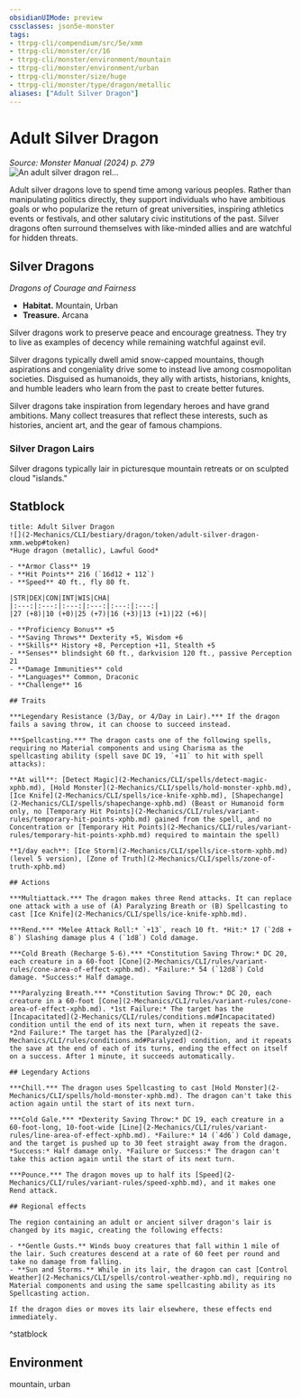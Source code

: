 ```yaml
---
obsidianUIMode: preview
cssclasses: json5e-monster
tags:
- ttrpg-cli/compendium/src/5e/xmm
- ttrpg-cli/monster/cr/16
- ttrpg-cli/monster/environment/mountain
- ttrpg-cli/monster/environment/urban
- ttrpg-cli/monster/size/huge
- ttrpg-cli/monster/type/dragon/metallic
aliases: ["Adult Silver Dragon"]
---
```

# Adult Silver Dragon
*Source: Monster Manual (2024) p. 279*  
![An adult silver dragon rel...](2-Mechanics/CLI/bestiary/dragon/img/silver-dragon.webp#right "An adult silver dragon relaxes in camp alongside its fellow adventurers")

Adult silver dragons love to spend time among various peoples. Rather than manipulating politics directly, they support individuals who have ambitious goals or who popularize the return of great universities, inspiring athletics events or festivals, and other salutary civic institutions of the past. Silver dragons often surround themselves with like-minded allies and are watchful for hidden threats.

## Silver Dragons

*Dragons of Courage and Fairness*

- **Habitat.** Mountain, Urban  
- **Treasure.** Arcana  

Silver dragons work to preserve peace and encourage greatness. They try to live as examples of decency while remaining watchful against evil.

Silver dragons typically dwell amid snow-capped mountains, though aspirations and congeniality drive some to instead live among cosmopolitan societies. Disguised as humanoids, they ally with artists, historians, knights, and humble leaders who learn from the past to create better futures.

Silver dragons take inspiration from legendary heroes and have grand ambitions. Many collect treasures that reflect these interests, such as histories, ancient art, and the gear of famous champions.

### Silver Dragon Lairs

Silver dragons typically lair in picturesque mountain retreats or on sculpted cloud "islands."

## Statblock

```ad-statblock
title: Adult Silver Dragon
![](2-Mechanics/CLI/bestiary/dragon/token/adult-silver-dragon-xmm.webp#token)
*Huge dragon (metallic), Lawful Good*

- **Armor Class** 19 
- **Hit Points** 216 (`16d12 + 112`) 
- **Speed** 40 ft., fly 80 ft.

|STR|DEX|CON|INT|WIS|CHA|
|:---:|:---:|:---:|:---:|:---:|:---:|
|27 (+8)|10 (+0)|25 (+7)|16 (+3)|13 (+1)|22 (+6)|

- **Proficiency Bonus** +5
- **Saving Throws** Dexterity +5, Wisdom +6
- **Skills** History +8, Perception +11, Stealth +5
- **Senses** blindsight 60 ft., darkvision 120 ft., passive Perception 21
- **Damage Immunities** cold
- **Languages** Common, Draconic
- **Challenge** 16

## Traits

***Legendary Resistance (3/Day, or 4/Day in Lair).*** If the dragon fails a saving throw, it can choose to succeed instead.

***Spellcasting.*** The dragon casts one of the following spells, requiring no Material components and using Charisma as the spellcasting ability (spell save DC 19, `+11` to hit with spell attacks):

**At will**: [Detect Magic](2-Mechanics/CLI/spells/detect-magic-xphb.md), [Hold Monster](2-Mechanics/CLI/spells/hold-monster-xphb.md), [Ice Knife](2-Mechanics/CLI/spells/ice-knife-xphb.md), [Shapechange](2-Mechanics/CLI/spells/shapechange-xphb.md) (Beast or Humanoid form only, no [Temporary Hit Points](2-Mechanics/CLI/rules/variant-rules/temporary-hit-points-xphb.md) gained from the spell, and no Concentration or [Temporary Hit Points](2-Mechanics/CLI/rules/variant-rules/temporary-hit-points-xphb.md) required to maintain the spell)

**1/day each**: [Ice Storm](2-Mechanics/CLI/spells/ice-storm-xphb.md) (level 5 version), [Zone of Truth](2-Mechanics/CLI/spells/zone-of-truth-xphb.md)

## Actions

***Multiattack.*** The dragon makes three Rend attacks. It can replace one attack with a use of (A) Paralyzing Breath or (B) Spellcasting to cast [Ice Knife](2-Mechanics/CLI/spells/ice-knife-xphb.md).

***Rend.*** *Melee Attack Roll:* `+13`, reach 10 ft. *Hit:* 17 (`2d8 + 8`) Slashing damage plus 4 (`1d8`) Cold damage.

***Cold Breath (Recharge 5-6).*** *Constitution Saving Throw:* DC 20, each creature in a 60-foot [Cone](2-Mechanics/CLI/rules/variant-rules/cone-area-of-effect-xphb.md). *Failure:* 54 (`12d8`) Cold damage. *Success:* Half damage.

***Paralyzing Breath.*** *Constitution Saving Throw:* DC 20, each creature in a 60-foot [Cone](2-Mechanics/CLI/rules/variant-rules/cone-area-of-effect-xphb.md). *1st Failure:* The target has the [Incapacitated](2-Mechanics/CLI/rules/conditions.md#Incapacitated) condition until the end of its next turn, when it repeats the save. *2nd Failure:* The target has the [Paralyzed](2-Mechanics/CLI/rules/conditions.md#Paralyzed) condition, and it repeats the save at the end of each of its turns, ending the effect on itself on a success. After 1 minute, it succeeds automatically.

## Legendary Actions

***Chill.*** The dragon uses Spellcasting to cast [Hold Monster](2-Mechanics/CLI/spells/hold-monster-xphb.md). The dragon can't take this action again until the start of its next turn.

***Cold Gale.*** *Dexterity Saving Throw:* DC 19, each creature in a 60-foot-long, 10-foot-wide [Line](2-Mechanics/CLI/rules/variant-rules/line-area-of-effect-xphb.md). *Failure:* 14 (`4d6`) Cold damage, and the target is pushed up to 30 feet straight away from the dragon. *Success:* Half damage only. *Failure or Success:* The dragon can't take this action again until the start of its next turn.

***Pounce.*** The dragon moves up to half its [Speed](2-Mechanics/CLI/rules/variant-rules/speed-xphb.md), and it makes one Rend attack.

## Regional effects

The region containing an adult or ancient silver dragon's lair is changed by its magic, creating the following effects:

- **Gentle Gusts.** Winds buoy creatures that fall within 1 mile of the lair. Such creatures descend at a rate of 60 feet per round and take no damage from falling.  
- **Sun and Storms.** While in its lair, the dragon can cast [Control Weather](2-Mechanics/CLI/spells/control-weather-xphb.md), requiring no Material components and using the same spellcasting ability as its Spellcasting action.  

If the dragon dies or moves its lair elsewhere, these effects end immediately.
```
^statblock

## Environment

mountain, urban